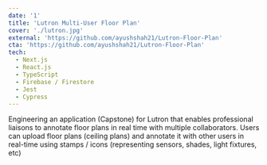 ```yaml
---
date: '1'
title: 'Lutron Multi-User Floor Plan'
cover: './lutron.jpg'
external: 'https://github.com/ayushshah21/Lutron-Floor-Plan'
cta: 'https://github.com/ayushshah21/Lutron-Floor-Plan'
tech:
  - Next.js
  - React.js
  - TypeScript
  - Firebase / Firestore
  - Jest
  - Cypress
---
```


Engineering an application (Capstone) for Lutron that enables professional liaisons to annotate floor plans in real time with multiple collaborators. Users can upload floor plans (ceiling plans) and annotate it with other users in real-time using stamps / icons (representing sensors, shades, light fixtures, etc)
